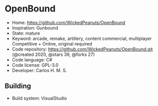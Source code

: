 # OpenBound

- Home: https://github.com/WickedPeanuts/OpenBound
- Inspiration: Gunbound
- State: mature
- Keyword: arcade, remake, artillery, content commercial, multiplayer Competitive + Online, original required
- Code repository: https://github.com/WickedPeanuts/OpenBound.git (@created 2020, @stars 39, @forks 27)
- Code language: C#
- Code license: GPL-3.0
- Developer: Carlos H. M. S.

## Building

- Build system: VisualStudio
